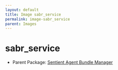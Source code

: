 ```yaml
---
layout: default
title: Image sabr_service
permalink: image-sabr_service
parent: Images
---
```

# sabr_service

* Parent Package: [Sentient Agent Bundle Manager](package--sabr-diml-sabm)


